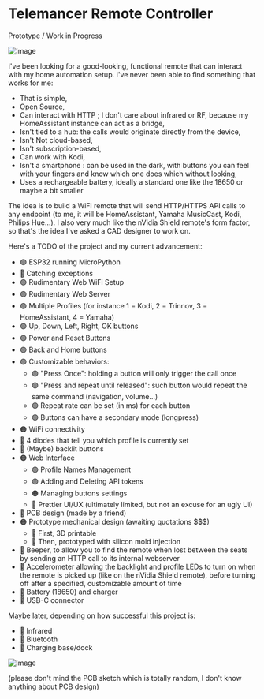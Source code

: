
# Telemancer Remote Controller

Prototype / Work in Progress

![image](https://github.com/Morveus/Telemancer/assets/2972468/2c8ca5fb-0bcc-4e78-be88-ea0fa42ffef1)

I've been looking for a good-looking, functional remote that can interact with my home automation setup. I've never been able to find something that works for me:

* That is simple,
* Open Source,
* Can interact with HTTP ; I don't care about infrared or RF, because my HomeAssistant instance can act as a bridge,
* Isn't tied to a hub: the calls would originate directly from the device,
* Isn't Not cloud-based,
* Isn't subscription-based,
* Can work with Kodi,
* Isn't a smartphone : can be used in the dark, with buttons you can feel with your fingers and know which one does which without looking,
* Uses a rechargeable battery, ideally a standard one like the 18650 or maybe a bit smaller

The idea is to build a WiFi remote that will send HTTP/HTTPS API calls to any endpoint (to me, it will be HomeAssistant, Yamaha MusicCast, Kodi, Philips Hue...). I also very much like the nVidia Shield remote's form factor, so that's the idea I've asked a CAD designer to work on.

Here's a TODO of the project and my current advancement:

 - 🟢 ESP32 running MicroPython
 - 🔴 Catching exceptions
 - 🟢 Rudimentary Web WiFi Setup
 - 🟢 Rudimentary Web Server
 - 🟢 Multiple Profiles (for instance 1 = Kodi, 2 = Trinnov, 3 = HomeAssistant, 4 = Yamaha)
 - 🟢 Up, Down, Left, Right, OK buttons
 - 🟢 Power and Reset Buttons
 - 🟢 Back and Home buttons
 - 🟢 Customizable behaviors: 
	 - 🟢 "Press Once": holding a button will only trigger the call once
	 - 🟢 "Press and repeat until released": such button would repeat the same command (navigation, volume...)
	 - 🟢 Repeat rate can be set (in ms) for each button
	 - 🟢 Buttons can have a secondary mode (longpress)
 - 🟠 WiFi connectivity
 - 🔴 4 diodes that tell you which profile is currently set
 - 🔴 (Maybe) backlit buttons
 - 🟠 Web Interface
 	- 🟢 Profile Names Management
  	- 🟢 Adding and Deleting API tokens
   	- 🟠 Managing buttons settings
   	- 🔴 Prettier UI/UX (ultimately limited, but not an excuse for an ugly UI)
 - 🔴 PCB design (made by a friend)
 - 🟠 Prototype mechanical design (awaiting quotations $$$)
	 - 🔴 First, 3D printable
	 - 🔴 Then, prototyped with silicon mold injection
 - 🔴 Beeper, to allow you to find the remote when lost between the seats by sending an HTTP call to its internal webserver
 - 🔴 Accelerometer allowing the backlight and profile LEDs to turn on when the remote is picked up (like on the nVidia Shield remote), before turning off after a specified, customizable amount of time
 - 🔴 Battery (18650) and charger
 - 🔴 USB-C connector

Maybe later, depending on how successful this project is:
 - 🔴 Infrared
 - 🔴 Bluetooth
 - 🔴 Charging base/dock

![image](https://github.com/Morveus/Telemancer/assets/2972468/af39033d-38a7-4694-a77c-d320b26f7710)

(please don't mind the PCB sketch which is totally random, I don't know anything about PCB design)
